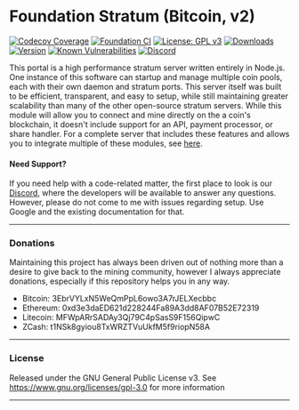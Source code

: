# Foundation Stratum (Bitcoin, v2)

[![Codecov Coverage](https://img.shields.io/codecov/c/github/blinkhash/foundation-v2-bitcoin.svg?style=flat-square)](https://codecov.io/gh/blinkhash/foundation-v2-bitcoin/)
[![Foundation CI](https://github.com/blinkhash/foundation-v2-bitcoin/actions/workflows/build.yml/badge.svg?branch=master)](https://github.com/blinkhash/foundation-v2-bitcoin/actions/workflows/build.yml)
[![License: GPL v3](https://img.shields.io/badge/License-GPLv3-blue.svg)](https://www.gnu.org/licenses/gpl-3.0)
[![Downloads](https://img.shields.io/npm/dm/foundation-v2-bitcoin.svg)](https://www.npmjs.com/package/foundation-v2-bitcoin)
[![Version](https://img.shields.io/npm/v/foundation-v2-bitcoin.svg)](https://www.npmjs.com/package/foundation-v2-bitcoin)
[![Known Vulnerabilities](https://snyk.io/test/npm/foundation-v2-bitcoin/badge.svg)](https://snyk.io/test/npm/foundation-v2-bitcoin)
[![Discord](https://img.shields.io/discord/738590795384356904)](https://discord.gg/rNjez6VgNF)

This portal is a high performance stratum server written entirely in Node.js. One instance of this software can startup and manage multiple coin pools, each with their own daemon and stratum ports. This server itself was built to be efficient, transparent, and easy to setup, while still maintaining greater scalability than many of the other open-source stratum servers. While this module will allow you to connect and mine directly on the a coin's blockchain, it doesn't include support for an API, payment processor, or share handler. For a complete server that includes these features and allows you to integrate multiple of these modules, see [here](https://github.com/blinkhash/foundation-v2-server).

#### Need Support?

If you need help with a code-related matter, the first place to look is our [Discord](https://discord.gg/rNjez6VgNF), where the developers will be available to answer any questions. However, please do not come to me with issues regarding setup. Use Google and the existing documentation for that.

---

### Donations

Maintaining this project has always been driven out of nothing more than a desire to give back to the mining community, however I always appreciate donations, especially if this repository helps you in any way.

- Bitcoin: 3EbrVYLxN5WeQmPpL6owo3A7rJELXecbbc
- Ethereum: 0xd3e3daED621d228244Fa89A3dd8AF07B52E72319
- Litecoin: MFWpARrSADAy3Qj79C4pSasS9F156QipwC
- ZCash: t1NSk8gyiou8TxWRZTVuUkfM5f9riopN58A

---

### License

Released under the GNU General Public License v3. See https://www.gnu.org/licenses/gpl-3.0 for more information

---
